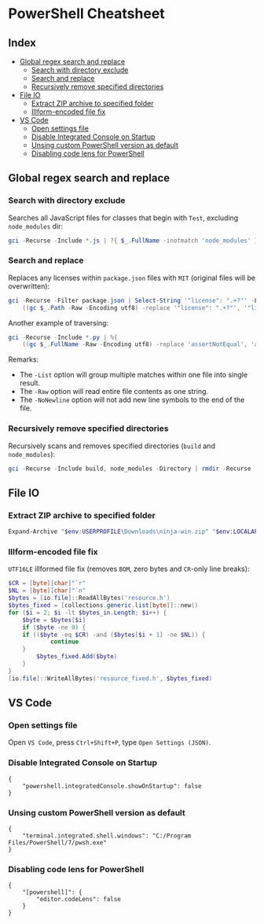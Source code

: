 # PowerShell Cheatsheet


## Index

 * [Global regex search and replace](#Global-regex-search-and-replace)
   * [Search with directory exclude](#Search-with-directory-exclude)
   * [Search and replace](#Search-and-replace)
   * [Recursively remove specified directories](#Recursively-remove-specified-directories)
 * [File IO](#File-IO)
   * [Extract ZIP archive to specified folder](#Extract-ZIP-archive-to-specified-folder)
   * [Illform-encoded file fix](#Illform-encoded-file-fix)
 * [VS Code](#VS-Code)
   * [Open settings file](#Open-settings-file)
   * [Disable Integrated Console on Startup](#Disable-Integrated-Console-on-Startup)
   * [Unsing custom PowerShell version as default](#Unsing-custom-PowerShell-version-as-default)
   * [Disabling code lens for PowerShell](#Disabling-code-lens-for-PowerShell)


## Global regex search and replace

### Search with directory exclude

Searches all JavaScript files for classes that begin with `Test`, excluding `node_modules` dir:

```powershell
gci -Recurse -Include *.js | ?{ $_.FullName -inotmatch 'node_modules' } | Select-String '\bclass\s+Test'
```

### Search and replace

Replaces any licenses within `package.json` files with `MIT` (original files will be overwritten):

```powershell
gci -Recurse -Filter package.json | Select-String '"license": ".+?"' -List | %{
    ((gc $_.Path -Raw -Encoding utf8) -replace '"license": ".+?"', '"license": "MIT"') | Out-File $_.Path -NoNewline -Encoding utf8 }
```

Another example of traversing:
```powershell
gci -Recurse -Include *.py | %{
    ((gc $_.FullName -Raw -Encoding utf8) -replace 'assertNotEqual', 'assert_not_equals') | Out-File $_.FullName -NoNewline -Encoding utf8 }
```

Remarks:
 * The `-List` option will group multiple matches within one file into single result.
 * The `-Raw` option will read entire file contents as one string.
 * The `-NoNewline` option will not add new line symbols to the end of the file.


### Recursively remove specified directories

Recursively scans and removes specified directories (`build` and `node_modules`):

```powershell
gci -Recurse -Include build, node_modules -Directory | rmdir -Recurse -Force
```

## File IO

### Extract ZIP archive to specified folder

```powershell
Expand-Archive "$env:USERPROFILE\Downloads\ninja-win.zip" "$env:LOCALAPPDATA\Programs\ninja"
```

### Illform-encoded file fix

`UTF16LE` illformed file fix (removes `BOM`, zero bytes and `CR`-only line breaks):

```powershell
$CR = [byte][char]"`r"
$NL = [byte][char]"`n"
$bytes = [io.file]::ReadAllBytes('resource.h')
$bytes_fixed = [collections.generic.list[byte]]::new()
for ($i = 2; $i -lt $bytes_in.Length; $i++) {
    $byte = $bytes[$i]
    if ($byte -ne 0) {
	if (($byte -eq $CR) -and ($bytes[$i + 1] -ne $NL)) {
            continue
	}
        $bytes_fixed.Add($byte)
    }
}
[io.file]::WriteAllBytes('resource_fixed.h', $bytes_fixed)
```

## VS Code

### Open settings file

Open `VS Code`, press `Ctrl+Shift+P`, type `Open Settings (JSON)`.

### Disable Integrated Console on Startup

```json5
{
    "powershell.integratedConsole.showOnStartup": false
}
```

### Unsing custom PowerShell version as default

```json5
{
    "terminal.integrated.shell.windows": "C:/Program Files/PowerShell/7/pwsh.exe"
}
```

### Disabling code lens for PowerShell

```json5
{
    "[powershell]": {
        "editor.codeLens": false
    }
}
```
